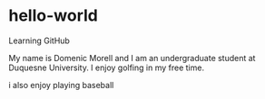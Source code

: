 # hello-world
Learning GitHub 

My name is Domenic Morell and I am an undergraduate student at Duquesne University. I enjoy golfing in my free time. 

i also enjoy playing baseball
